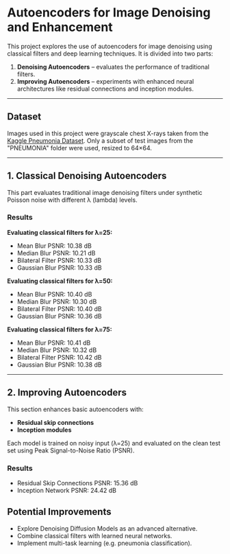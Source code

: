 # Autoencoders for Image Denoising and Enhancement

This project explores the use of autoencoders for image denoising using classical filters and deep learning techniques. It is divided into two parts:

1. **Denoising Autoencoders** – evaluates the performance of traditional filters.
2. **Improving Autoencoders** – experiments with enhanced neural architectures like residual connections and inception modules.

---

## Dataset

Images used in this project were grayscale chest X-rays taken from the [Kaggle Pneumonia Dataset](https://www.kaggle.com/paultimothymooney/chest-xray-pneumonia). Only a subset of test images from the "PNEUMONIA" folder were used, resized to 64×64.

---

## 1. Classical Denoising Autoencoders

This part evaluates traditional image denoising filters under synthetic Poisson noise with different λ (lambda) levels.

### Results

**Evaluating classical filters for λ=25:**
- Mean Blur PSNR: 10.38 dB
- Median Blur PSNR: 10.21 dB
- Bilateral Filter PSNR: 10.33 dB
- Gaussian Blur PSNR: 10.33 dB

**Evaluating classical filters for λ=50:**
- Mean Blur PSNR: 10.40 dB
- Median Blur PSNR: 10.30 dB
- Bilateral Filter PSNR: 10.40 dB
- Gaussian Blur PSNR: 10.36 dB

**Evaluating classical filters for λ=75:**
- Mean Blur PSNR: 10.41 dB
- Median Blur PSNR: 10.32 dB
- Bilateral Filter PSNR: 10.42 dB
- Gaussian Blur PSNR: 10.38 dB


---

## 2. Improving Autoencoders

This section enhances basic autoencoders with:
- **Residual skip connections**
- **Inception modules**

Each model is trained on noisy input (λ=25) and evaluated on the clean test set using Peak Signal-to-Noise Ratio (PSNR).

### Results
- Residual Skip Connections PSNR: 15.36 dB
- Inception Network PSNR: 24.42 dB

## Potential Improvements
- Explore Denoising Diffusion Models as an advanced alternative.
- Combine classical filters with learned neural networks.
- Implement multi-task learning (e.g. pneumonia classification).